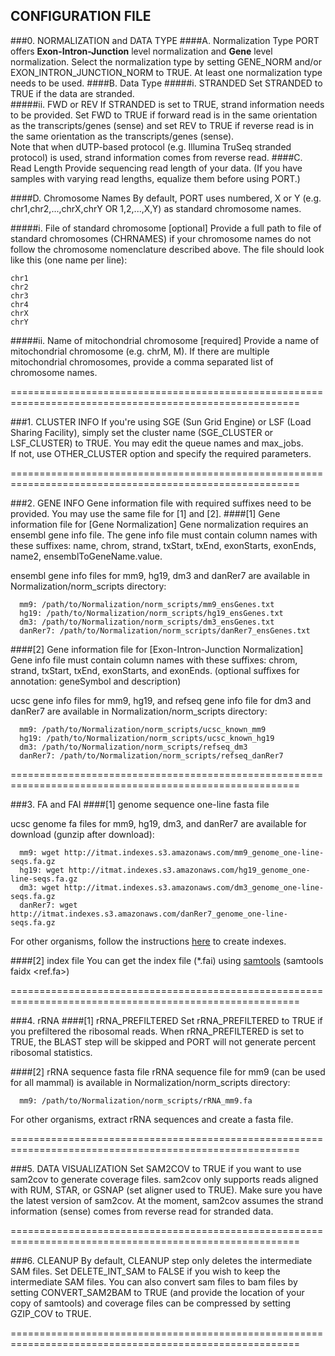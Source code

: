 ## CONFIGURATION FILE

###0. NORMALIZATION and DATA TYPE
####A. Normalization Type
PORT offers **Exon-Intron-Junction** level normalization and **Gene** level normalization. Select the normalization type by setting GENE_NORM and/or EXON_INTRON_JUNCTION_NORM to TRUE. At least one normalization type needs to be used.
####B. Data Type
#####i. STRANDED
Set STRANDED to TRUE if the data are stranded.<br>
#####ii. FWD or REV
If STRANDED is set to TRUE, strand information needs to be provided. Set FWD to TRUE if forward read is in the same orientation as the transcripts/genes (sense) and set REV to TRUE if reverse read is in the same orientation as the transcripts/genes (sense).<br>
Note that when dUTP-based protocol (e.g. Illumina TruSeq stranded protocol) is used, strand information comes from reverse read.
####C. Read Length
Provide sequencing read length of your data. (If you have samples with varying read lengths, equalize them before using PORT.)

####D. Chromosome Names
By default, PORT uses numbered, X or Y (e.g. chr1,chr2,...,chrX,chrY OR 1,2,...,X,Y) as standard chromosome names.

#####i. File of standard chromosome [optional]
Provide a full path to file of standard chromosomes (CHRNAMES) if your chromosome names do not follow the chromosome nomenclature described above. The file should look like this (one name per line):

    chr1
    chr2
    chr3
    chr4
    chrX
    chrY

#####ii. Name of mitochondrial chromosome [required]
Provide a name of mitochondrial chromosome (e.g. chrM, M). If there are multiple mitochondrial chromosomes, provide a comma separated list of chromosome names.

========================================================================================================

###1. CLUSTER INFO
If you're using SGE (Sun Grid Engine) or LSF (Load Sharing Facility), simply set the cluster name (SGE_CLUSTER or LSF_CLUSTER) to TRUE. You may edit the queue names and max_jobs.<br>
If not, use OTHER_CLUSTER option and specify the required parameters.

========================================================================================================

###2. GENE INFO
Gene information file with required suffixes need to be provided. You may use the same file for [1] and [2].
####[1] Gene information file for [Gene Normalization]
Gene normalization requires an ensembl gene info file. The gene info file must contain column names with these suffixes: name, chrom, strand, txStart, txEnd, exonStarts, exonEnds, name2, ensemblToGeneName.value. 

ensembl gene info files for mm9, hg19, dm3 and danRer7 are available in Normalization/norm_scripts directory:

      mm9: /path/to/Normalization/norm_scripts/mm9_ensGenes.txt
      hg19: /path/to/Normalization/norm_scripts/hg19_ensGenes.txt
      dm3: /path/to/Normalization/norm_scripts/dm3_ensGenes.txt
      danRer7: /path/to/Normalization/norm_scripts/danRer7_ensGenes.txt

####[2] Gene information file for [Exon-Intron-Junction Normalization]
Gene info file must contain column names with these suffixes: chrom, strand, txStart, txEnd, exonStarts, and exonEnds. 
(optional suffixes for annotation: geneSymbol and description)

ucsc gene info files for mm9, hg19, and refseq gene info file for dm3 and danRer7 are available in Normalization/norm_scripts directory:

      mm9: /path/to/Normalization/norm_scripts/ucsc_known_mm9
      hg19: /path/to/Normalization/norm_scripts/ucsc_known_hg19
      dm3: /path/to/Normalization/norm_scripts/refseq_dm3
      danRer7: /path/to/Normalization/norm_scripts/refseq_danRer7

========================================================================================================

###3. FA and FAI
####[1] genome sequence one-line fasta file

ucsc genome fa files for mm9, hg19, dm3, and danRer7 are available for download (gunzip after download):

      mm9: wget http://itmat.indexes.s3.amazonaws.com/mm9_genome_one-line-seqs.fa.gz
      hg19: wget http://itmat.indexes.s3.amazonaws.com/hg19_genome_one-line-seqs.fa.gz
      dm3: wget http://itmat.indexes.s3.amazonaws.com/dm3_genome_one-line-seqs.fa.gz
      danRer7: wget http://itmat.indexes.s3.amazonaws.com/danRer7_genome_one-line-seqs.fa.gz

For other organisms, follow the instructions [here](https://github.com/itmat/rum/wiki/Creating-indexes) to create indexes.

####[2] index file
You can get the index file (*.fai) using [samtools](http://samtools.sourceforge.net/) (samtools faidx &lt;ref.fa>)

========================================================================================================

###4. rRNA
####[1] rRNA_PREFILTERED
Set rRNA_PREFILTERED to TRUE if you prefiltered the ribosomal reads. When rRNA_PREFILTERED is set to TRUE, the BLAST step will be skipped and PORT will not generate percent ribosomal statistics.

####[2] rRNA sequence fasta file
rRNA sequence file for mm9 (can be used for all mammal) is available in Normalization/norm_scripts directory:

      mm9: /path/to/Normalization/norm_scripts/rRNA_mm9.fa

For other organisms, extract rRNA sequences and create a fasta file.

========================================================================================================

###5. DATA VISUALIZATION
Set SAM2COV to TRUE if you want to use sam2cov to generate coverage files. sam2cov only supports reads aligned with RUM, STAR, or GSNAP (set aligner used to TRUE). Make sure you have the latest version of sam2cov. At the moment, sam2cov assumes the strand information (sense) comes from reverse read for stranded data.

========================================================================================================

###6. CLEANUP
By default, CLEANUP step only deletes the intermediate SAM files. Set DELETE_INT_SAM to FALSE if you wish to keep the intermediate SAM files. You can also convert sam files to bam files by setting CONVERT_SAM2BAM to TRUE (and provide the location of your copy of samtools) and coverage files can be compressed by setting GZIP_COV to TRUE. 

========================================================================================================